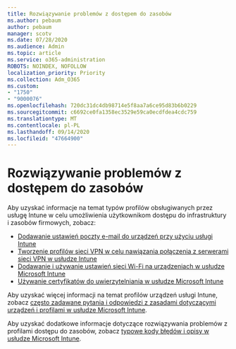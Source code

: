 ```yaml
---
title: Rozwiązywanie problemów z dostępem do zasobów
ms.author: pebaum
author: pebaum
manager: scotv
ms.date: 07/28/2020
ms.audience: Admin
ms.topic: article
ms.service: o365-administration
ROBOTS: NOINDEX, NOFOLLOW
localization_priority: Priority
ms.collection: Adm_O365
ms.custom:
- "1750"
- "9000076"
ms.openlocfilehash: 720dc31dc4db98714e5f8aa7a6ce95d83b6b0229
ms.sourcegitcommit: c6692ce0fa1358ec3529e59ca0ecdfdea4cdc759
ms.translationtype: MT
ms.contentlocale: pl-PL
ms.lasthandoff: 09/14/2020
ms.locfileid: "47664900"
---
```

# <a name="troubleshoot-resource-access-issues"></a>Rozwiązywanie problemów z dostępem do zasobów

Aby uzyskać informacje na temat typów profilów obsługiwanych przez usługę Intune w celu umożliwienia użytkownikom dostępu do infrastruktury i zasobów firmowych, zobacz:

- [Dodawanie ustawień poczty e-mail do urządzeń przy użyciu usługi Intune](https://docs.microsoft.com/intune/email-settings-configure)
- [Tworzenie profilów sieci VPN w celu nawiązania połączenia z serwerami sieci VPN w usłudze Intune](https://docs.microsoft.com/intune/vpn-settings-configure)
- [Dodawanie i używanie ustawień sieci Wi-Fi na urządzeniach w usłudze Microsoft Intune](https://docs.microsoft.com/intune/wi-fi-settings-configure)
- [Używanie certyfikatów do uwierzytelniania w usłudze Microsoft Intune](https://docs.microsoft.com/intune/certificates-configure)

Aby uzyskać więcej informacji na temat profilów urządzeń usługi Intune, zobacz [często zadawane pytania i odpowiedzi z zasadami dotyczącymi urządzeń i profilami w usłudze Microsoft Intune](https://docs.microsoft.com/intune/device-profile-troubleshoot).

Aby uzyskać dodatkowe informacje dotyczące rozwiązywania problemów z profilami dostępu do zasobów, zobacz [typowe kody błędów i opisy w usłudze Microsoft Intune](https://docs.microsoft.com/intune/troubleshoot-company-resource-access-problems).